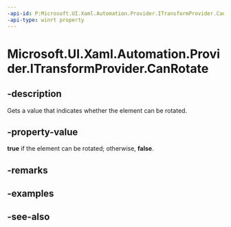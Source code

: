 ```yaml
---
-api-id: P:Microsoft.UI.Xaml.Automation.Provider.ITransformProvider.CanRotate
-api-type: winrt property
---
```


<!-- Property syntax
public bool CanRotate { get; }
-->

# Microsoft.UI.Xaml.Automation.Provider.ITransformProvider.CanRotate

## -description
Gets a value that indicates whether the element can be rotated.

## -property-value
**true** if the element can be rotated; otherwise, **false**.

## -remarks

## -examples

## -see-also
